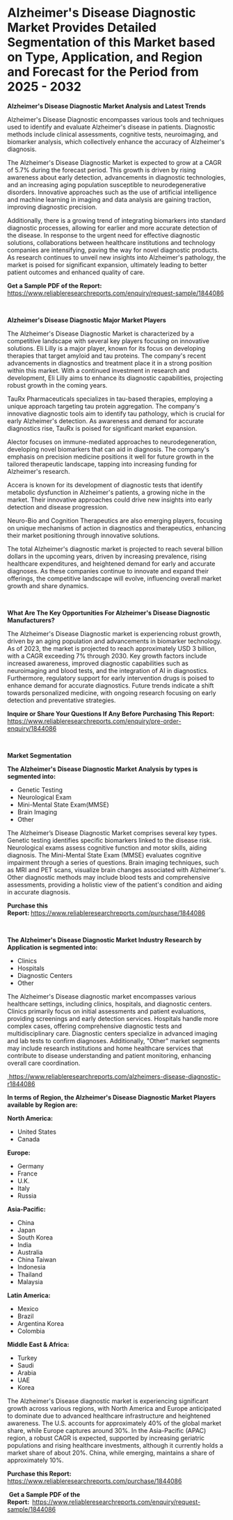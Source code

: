<p><h1>Alzheimer's Disease Diagnostic Market Provides Detailed Segmentation of this Market based on Type, Application, and Region and Forecast for the Period from 2025 - 2032</h1></p><p><strong>Alzheimer's Disease Diagnostic Market Analysis and Latest Trends</strong></p>
<p><p>Alzheimer's Disease Diagnostic encompasses various tools and techniques used to identify and evaluate Alzheimer's disease in patients. Diagnostic methods include clinical assessments, cognitive tests, neuroimaging, and biomarker analysis, which collectively enhance the accuracy of Alzheimer's diagnosis.</p><p>The Alzheimer's Disease Diagnostic Market is expected to grow at a CAGR of 5.7% during the forecast period. This growth is driven by rising awareness about early detection, advancements in diagnostic technologies, and an increasing aging population susceptible to neurodegenerative disorders. Innovative approaches such as the use of artificial intelligence and machine learning in imaging and data analysis are gaining traction, improving diagnostic precision.</p><p>Additionally, there is a growing trend of integrating biomarkers into standard diagnostic processes, allowing for earlier and more accurate detection of the disease. In response to the urgent need for effective diagnostic solutions, collaborations between healthcare institutions and technology companies are intensifying, paving the way for novel diagnostic products. As research continues to unveil new insights into Alzheimer's pathology, the market is poised for significant expansion, ultimately leading to better patient outcomes and enhanced quality of care.</p></p>
<p><strong>Get a Sample PDF of the Report:&nbsp;</strong> <a href="https://www.reliableresearchreports.com/enquiry/request-sample/1844086?utm_campaign=3359&utm_medium=2&utm_source=Github&utm_content=ia&utm_term=13042025&utm_id=alzheimers-disease-diagnostic">https://www.reliableresearchreports.com/enquiry/request-sample/1844086</a></p>
<p>&nbsp;</p>
<p><strong>Alzheimer's Disease Diagnostic Major Market Players</strong></p>
<p><p>The Alzheimer's Disease Diagnostic Market is characterized by a competitive landscape with several key players focusing on innovative solutions. Eli Lilly is a major player, known for its focus on developing therapies that target amyloid and tau proteins. The company's recent advancements in diagnostics and treatment place it in a strong position within this market. With a continued investment in research and development, Eli Lilly aims to enhance its diagnostic capabilities, projecting robust growth in the coming years.</p><p>TauRx Pharmaceuticals specializes in tau-based therapies, employing a unique approach targeting tau protein aggregation. The company's innovative diagnostic tools aim to identify tau pathology, which is crucial for early Alzheimer's detection. As awareness and demand for accurate diagnostics rise, TauRx is poised for significant market expansion.</p><p>Alector focuses on immune-mediated approaches to neurodegeneration, developing novel biomarkers that can aid in diagnosis. The company's emphasis on precision medicine positions it well for future growth in the tailored therapeutic landscape, tapping into increasing funding for Alzheimer's research.</p><p>Accera is known for its development of diagnostic tests that identify metabolic dysfunction in Alzheimer's patients, a growing niche in the market. Their innovative approaches could drive new insights into early detection and disease progression.</p><p>Neuro-Bio and Cognition Therapeutics are also emerging players, focusing on unique mechanisms of action in diagnostics and therapeutics, enhancing their market positioning through innovative solutions.</p><p>The total Alzheimer's diagnostic market is projected to reach several billion dollars in the upcoming years, driven by increasing prevalence, rising healthcare expenditures, and heightened demand for early and accurate diagnoses. As these companies continue to innovate and expand their offerings, the competitive landscape will evolve, influencing overall market growth and share dynamics.</p></p>
<p>&nbsp;</p>
<p><strong>What Are The Key Opportunities For Alzheimer's Disease Diagnostic Manufacturers?</strong></p>
<p><p>The Alzheimer's Disease Diagnostic market is experiencing robust growth, driven by an aging population and advancements in biomarker technology. As of 2023, the market is projected to reach approximately USD 3 billion, with a CAGR exceeding 7% through 2030. Key growth factors include increased awareness, improved diagnostic capabilities such as neuroimaging and blood tests, and the integration of AI in diagnostics. Furthermore, regulatory support for early intervention drugs is poised to enhance demand for accurate diagnostics. Future trends indicate a shift towards personalized medicine, with ongoing research focusing on early detection and preventative strategies.</p></p>
<p><strong>Inquire or Share Your Questions If Any Before Purchasing This Report:</strong> <a href="https://www.reliableresearchreports.com/enquiry/pre-order-enquiry/1844086?utm_campaign=3359&utm_medium=2&utm_source=Github&utm_content=ia&utm_term=13042025&utm_id=alzheimers-disease-diagnostic">https://www.reliableresearchreports.com/enquiry/pre-order-enquiry/1844086</a></p>
<p>&nbsp;</p>
<p><strong>Market Segmentation</strong></p>
<p><strong>The Alzheimer's Disease Diagnostic Market Analysis by types is segmented into:</strong></p>
<p><ul><li>Genetic Testing</li><li>Neurological Exam</li><li>Mini-Mental State Exam(MMSE)</li><li>Brain Imaging</li><li>Other</li></ul></p>
<p><p>The Alzheimer’s Disease Diagnostic Market comprises several key types. Genetic testing identifies specific biomarkers linked to the disease risk. Neurological exams assess cognitive function and motor skills, aiding diagnosis. The Mini-Mental State Exam (MMSE) evaluates cognitive impairment through a series of questions. Brain imaging techniques, such as MRI and PET scans, visualize brain changes associated with Alzheimer's. Other diagnostic methods may include blood tests and comprehensive assessments, providing a holistic view of the patient's condition and aiding in accurate diagnosis.</p></p>
<p><strong>Purchase this Report:&nbsp;</strong><a href="https://www.reliableresearchreports.com/purchase/1844086?utm_campaign=3359&utm_medium=2&utm_source=Github&utm_content=ia&utm_term=13042025&utm_id=alzheimers-disease-diagnostic">https://www.reliableresearchreports.com/purchase/1844086</a></p>
<p>&nbsp;</p>
<p><strong>The Alzheimer's Disease Diagnostic Market Industry Research by Application is segmented into:</strong></p>
<p><ul><li>Clinics</li><li>Hospitals</li><li>Diagnostic Centers</li><li>Other</li></ul></p>
<p><p>The Alzheimer's Disease diagnostic market encompasses various healthcare settings, including clinics, hospitals, and diagnostic centers. Clinics primarily focus on initial assessments and patient evaluations, providing screenings and early detection services. Hospitals handle more complex cases, offering comprehensive diagnostic tests and multidisciplinary care. Diagnostic centers specialize in advanced imaging and lab tests to confirm diagnoses. Additionally, "Other" market segments may include research institutions and home healthcare services that contribute to disease understanding and patient monitoring, enhancing overall care coordination.</p></p>
<p><a href="https://www.reliableresearchreports.com/alzheimers-disease-diagnostic-r1844086?utm_campaign=3359&utm_medium=2&utm_source=Github&utm_content=ia&utm_term=13042025&utm_id=alzheimers-disease-diagnostic">&nbsp;https://www.reliableresearchreports.com/alzheimers-disease-diagnostic-r1844086</a></p>
<p><strong>In terms of Region, the Alzheimer's Disease Diagnostic Market Players available by Region are:</strong></p>
<p>
    <p> <strong> North America: </strong>
        <ul>
            <li>United States</li>
            <li>Canada</li>
        </ul>
        </p> 
    <p> <strong> Europe: </strong>
        <ul>
            <li>Germany</li>
            <li>France</li>
            <li>U.K.</li>
            <li>Italy</li>
            <li>Russia</li>
        </ul>
        </p> 
    <p> <strong> Asia-Pacific: </strong>
        <ul>
            <li>China</li>
            <li>Japan</li>
            <li>South Korea</li>
            <li>India</li>
            <li>Australia</li>
            <li>China Taiwan</li>
            <li>Indonesia</li>
            <li>Thailand</li>
            <li>Malaysia</li>
        </ul>
        </p> 
    <p> <strong> Latin America: </strong>
        <ul>
            <li>Mexico</li>
            <li>Brazil</li>
            <li>Argentina Korea</li>
            <li>Colombia</li>
        </ul>
        </p> 
    <p> <strong> Middle East & Africa: </strong>
        <ul>
            <li>Turkey</li>
            <li>Saudi</li>
            <li>Arabia</li>
            <li>UAE</li>
            <li>Korea</li>
        </ul>
    </p>
    </p>
<p><p>The Alzheimer's Disease diagnostic market is experiencing significant growth across various regions, with North America and Europe anticipated to dominate due to advanced healthcare infrastructure and heightened awareness. The U.S. accounts for approximately 40% of the global market share, while Europe captures around 30%. In the Asia-Pacific (APAC) region, a robust CAGR is expected, supported by increasing geriatric populations and rising healthcare investments, although it currently holds a market share of about 20%. China, while emerging, maintains a share of approximately 10%.</p></p>
<p><strong>Purchase this Report: </strong><a href="https://www.reliableresearchreports.com/purchase/1844086?utm_campaign=3359&utm_medium=2&utm_source=Github&utm_content=ia&utm_term=13042025&utm_id=alzheimers-disease-diagnostic">https://www.reliableresearchreports.com/purchase/1844086</a></p>
<p>&nbsp;<strong>Get a Sample PDF of the Report:&nbsp;&nbsp;</strong><a href="https://www.reliableresearchreports.com/enquiry/request-sample/1844086?utm_campaign=3359&utm_medium=2&utm_source=Github&utm_content=ia&utm_term=13042025&utm_id=alzheimers-disease-diagnostic">https://www.reliableresearchreports.com/enquiry/request-sample/1844086</a></p>
<p><strong></strong></p>
<p><p></p><p></p><p></p></p>
